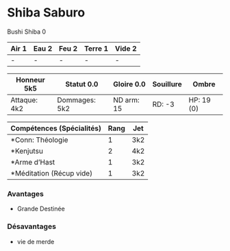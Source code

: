 # Shiba Saburo

Bushi Shiba 0

| **Air** 1     | **Eau** 2     | **Feu** 2     | **Terre** 1   | **Vide** 2
| ------------- | ------------- | ------------- | ------------- | -------------
| -             | -             | -             | -             | -

| Honneur 5k5   | Statut 0.0    | Gloire 0.0    | Souillure     | Ombre
| ------------- | ------------- | ------------- | ------------- | -------------
| Attaque: 4k2  | Dommages: 5k2 | ND arm: 15    | RD: -3        | HP: 19 (0)

| Compétences (Spécialités)                     | Rang  | Jet
| --------------------------------------------- | ----- | -------
| *Conn: Théologie                              | 1     | 3k2
| *Kenjutsu                                     | 2     | 4k2
| *Arme d’Hast                                  | 1     | 3k2
| *Méditation (Récup vide)                      | 1     | 3k2


### Avantages

* Grande Destinée

### Désavantages

* vie de merde